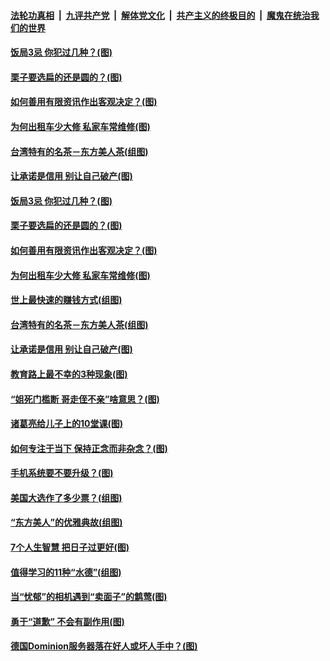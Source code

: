

####  [法轮功真相](../../../../basic/blob/master/README.md?t=11261803) &nbsp;|&nbsp; [九评共产党](../../../../9ping.md/blob/master/README.md?t=11261803) &nbsp;|&nbsp; [解体党文化](../../../../jtdwh.md/blob/master/README.md?t=11261803)  &nbsp;|&nbsp; [共产主义的终极目的](../../../../gczydzjmd.md/blob/master/README.md?t=11261803) &nbsp;|&nbsp; [魔鬼在统治我们的世界](../../../../mgztzwmdsj.md/blob/master/README.md?t=11261803) 

#### [饭局3忌 你犯过几种？(图)](../pages/p8/953736.md?t=11261803) 

#### [栗子要选扁的还是圆的？(图)](../pages/p8/953657.md?t=11261803) 

#### [如何善用有限资讯作出客观决定？(图)](../pages/p8/953731.md?t=11261803) 

#### [为何出租车少大修 私家车常维修(图)](../pages/p8/953725.md?t=11261803) 

#### [台湾特有的名茶－东方美人茶(组图)](../pages/p8/953318.md?t=11261803) 

#### [让承诺是信用 别让自己破产(图)](../pages/p8/952054.md?t=11261803) 

#### [饭局3忌 你犯过几种？(图)](../pages/p8/953736.md?t=11261803) 

#### [栗子要选扁的还是圆的？(图)](../pages/p8/953657.md?t=11261803) 

#### [如何善用有限资讯作出客观决定？(图)](../pages/p8/953731.md?t=11261803) 

#### [为何出租车少大修 私家车常维修(图)](../pages/p8/953725.md?t=11261803) 

#### [世上最快速的赚钱方式(组图)](../pages/p8/953702.md?t=11261803) 

#### [台湾特有的名茶－东方美人茶(组图)](../pages/p8/953318.md?t=11261803) 

#### [让承诺是信用 别让自己破产(图)](../pages/p8/952054.md?t=11261803) 

#### [教育路上最不幸的3种现象(图)](../pages/p8/953610.md?t=11261803) 

#### [“姐死门槛断 哥走侄不亲”啥意思？(图)](../pages/p8/953588.md?t=11261803) 

#### [诸葛亮给儿子上的10堂课(图)](../pages/p8/952910.md?t=11261803) 

#### [如何专注于当下 保持正念而非杂念？(图)](../pages/p8/953518.md?t=11261803) 

#### [手机系统要不要升级？(图)](../pages/p8/953150.md?t=11261803) 

#### [美国大选作了多少票？(组图)](../pages/p8/953510.md?t=11261803) 

#### [“东方美人”的优雅典故(组图)](../pages/p8/953311.md?t=11261803) 

#### [7个人生智慧 把日子过更好(图)](../pages/p8/953144.md?t=11261803) 

#### [值得学习的11种“水德”(组图)](../pages/p8/952357.md?t=11261803) 

#### [当“忧郁”的相机遇到“卖面子”的鹪莺(图)](../pages/p8/953246.md?t=11261803) 

#### [勇于“道歉” 不会有副作用(图)](../pages/p8/952051.md?t=11261803) 


#### [德国Dominion服务器落在好人或坏人手中？(图)](../pages/p8/953341.md?t=11261803) 

